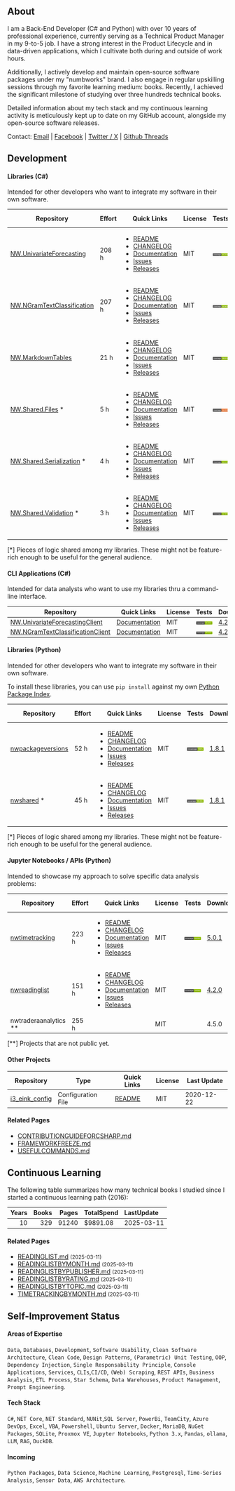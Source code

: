 ## About

I am a Back-End Developer (C# and Python) with over 10 years of professional experience, currently serving as a Technical Product Manager in my 9-to-5 job. I have a strong interest in the Product Lifecycle and in data-driven applications, which I cultivate both during and outside of work hours.

Additionally, I actively develop and maintain open-source software packages under my "numbworks" brand. I also engage in regular upskilling sessions through my favorite learning medium: books. Recently, I achieved the significant milestone of studying over three hundreds technical books.

Detailed information about my tech stack and my continuous learning activity is meticulously kept up to date on my GitHub account, alongside my open-source software releases.

Contact: [Email](mailto:numbworks@gmail.com) | [Facebook](https://www.facebook.com/numbworks) | [Twitter / X](http://www.x.com/numbworks) | [Github Threads](https://github.com/search?q=is%3Aissue+commenter%3Anumbworks&type=issues&s=created&o=desc)

## Development

#### Libraries (C#)

Intended for other developers who want to integrate my software in their own software.

| Repository | Effort | Quick Links | License | Tests | Download | Last Update |
|---|---|---|---|---|---|---|
| [NW.UnivariateForecasting](https://github.com/numbworks/NW.UnivariateForecasting) | 208 h | <ul><li>[README](https://github.com/numbworks/NW.UnivariateForecasting/blob/master/README.md)</li> <li>[CHANGELOG](https://github.com/numbworks/NW.UnivariateForecasting/blob/master/CHANGELOG)</li> <li>[Documentation](https://github.com/numbworks/NW.UnivariateForecasting/blob/main/docs/Documentation-NW.UnivariateForecasting.md)</li> <li>[Issues](https://github.com/numbworks/NW.UnivariateForecasting/issues)</li> <li>[Releases](https://github.com/numbworks/NW.UnivariateForecasting/releases)</li></ul> | MIT | ![codecoverage_library.svg](https://raw.githubusercontent.com/numbworks/NW.UnivariateForecasting/main/codecoverage_library.svg) | [4.2.0](https://www.nuget.org/packages/NW.UnivariateForecasting/4.2.0) | 2024-02-15 |
| [NW.NGramTextClassification](https://github.com/numbworks/NW.NGramTextClassification) | 207 h | <ul><li>[README](https://github.com/numbworks/NW.NGramTextClassification/blob/master/README.md)</li> <li>[CHANGELOG](https://github.com/numbworks/NW.NGramTextClassification/blob/master/CHANGELOG)</li> <li>[Documentation](https://github.com/numbworks/NW.NGramTextClassification/blob/master/docs/Documentation-NW.NGramTextClassification.md)</li> <li>[Issues](https://github.com/numbworks/NW.NGramTextClassification/issues)</li> <li>[Releases](https://github.com/numbworks/NW.NGramTextClassification/releases)</li></ul> | MIT | ![codecoverage.svg](https://raw.githubusercontent.com/numbworks/NW.NGramTextClassification/master/codecoverage_library.svg) | [4.2.0](https://www.nuget.org/packages/NW.NGramTextClassification/4.2.0) | 2024-02-14 |
| [NW.MarkdownTables](https://github.com/numbworks/NW.MarkdownTables) | 21 h | <ul><li>[README](https://github.com/numbworks/NW.MarkdownTables/blob/master/README.md)</li> <li>[CHANGELOG](https://github.com/numbworks/NW.MarkdownTables/blob/master/CHANGELOG)</li> <li>[Documentation](https://github.com/numbworks/NW.MarkdownTables/blob/master/docs/Documentation-NW.MarkdownTables.md)</li> <li>[Issues](https://github.com/numbworks/NW.MarkdownTables/issues)</li> <li>[Releases](https://github.com/numbworks/NW.MarkdownTables/releases)</li></ul> | MIT | ![codecoverage_library.svg](https://raw.githubusercontent.com/numbworks/NW.MarkdownTables/master/codecoverage_library.svg) | [3.0.0](https://www.nuget.org/packages/NW.MarkdownTables/3.0.0) | 2024-01-21 |
| [NW.Shared.Files](https://github.com/numbworks/NW.Shared.Files) * | 5 h | <ul><li>[README](https://github.com/numbworks/NW.Shared.Files/blob/master/README.md)</li> <li>[CHANGELOG](https://github.com/numbworks/NW.Shared.Files/blob/master/CHANGELOG)</li> <li>[Documentation](https://github.com/numbworks/NW.Shared.Files/blob/master/docs/Documentation-NW.Shared.Files.md)</li> <li>[Issues](https://github.com/numbworks/NW.Shared.Files/issues)</li> <li>[Releases](https://github.com/numbworks/NW.Shared.Files/releases)</li></ul> | MIT | ![codecoverage_library.svg](https://raw.githubusercontent.com/numbworks/NW.Shared.Files/master/codecoverage_library.svg) | [1.0.0](https://www.nuget.org/packages/NW.Shared.Files/1.0.0) | 2024-02-11 |
| [NW.Shared.Serialization](https://github.com/numbworks/NW.Shared.Serialization) * | 4 h | <ul><li>[README](https://github.com/numbworks/NW.Shared.Serialization/blob/master/README.md)</li> <li>[CHANGELOG](https://github.com/numbworks/NW.Shared.Serialization/blob/master/CHANGELOG)</li> <li>[Documentation](https://github.com/numbworks/NW.Shared.Serialization/blob/master/docs/Documentation-NW.Shared.Serialization.md)</li> <li>[Issues](https://github.com/numbworks/NW.Shared.Serialization/issues)</li> <li>[Releases](https://github.com/numbworks/NW.Shared.Serialization/releases)</li></ul> | MIT | ![codecoverage_library.svg](https://raw.githubusercontent.com/numbworks/NW.Shared.Serialization/master/codecoverage_library.svg) | [1.0.0](https://www.nuget.org/packages/NW.Shared.Serialization/1.0.0) | 2024-02-13 |
| [NW.Shared.Validation](https://github.com/numbworks/NW.Shared.Validation) * | 3 h | <ul><li>[README](https://github.com/numbworks/NW.Shared.Validation/blob/master/README.md)</li> <li>[CHANGELOG](https://github.com/numbworks/NW.Shared.Validation/blob/master/CHANGELOG)</li> <li>[Documentation](https://github.com/numbworks/NW.Shared.Validation/blob/master/docs/Documentation-NW.Shared.Validation.md)</li> <li>[Issues](https://github.com/numbworks/NW.Shared.Validation/issues)</li> <li>[Releases](https://github.com/numbworks/NW.Shared.Validation/releases)</li></ul> | MIT | ![codecoverage_library.svg](https://raw.githubusercontent.com/numbworks/NW.Shared.Validation/master/codecoverage_library.svg) | [1.0.0](https://www.nuget.org/packages/NW.Shared.Validation/1.0.0) | 2024-02-10 |

[*] Pieces of logic shared among my libraries. These might not be feature-rich enough to be useful for the general audience.

#### CLI Applications (C#)

Intended for data analysts who want to use my libraries thru a command-line interface.

| Repository | Quick Links | License | Tests | Download |
|---|---|---|---|---|
| [NW.UnivariateForecastingClient](https://github.com/numbworks/NW.UnivariateForecasting) | [Documentation](https://github.com/numbworks/NW.UnivariateForecasting/blob/master/docs/Documentation-NW.UnivariateForecastingClient.md)| MIT | ![codecoverage_client.svg](https://raw.githubusercontent.com/numbworks/NW.UnivariateForecasting/master/codecoverage_client.svg) | [4.2.0](https://github.com/numbworks/NW.UnivariateForecasting/releases/tag/v4.2.0) |
| [NW.NGramTextClassificationClient](https://github.com/numbworks/NW.NGramTextClassification) | [Documentation](https://github.com/numbworks/NW.NGramTextClassification/blob/master/docs/Documentation-NW.NGramTextClassificationClient.md)| MIT | ![codecoverage_client.svg](https://raw.githubusercontent.com/numbworks/NW.NGramTextClassification/master/codecoverage_client.svg) | [4.2.0](https://github.com/numbworks/NW.NGramTextClassification/releases/tag/v4.2.0) |

#### Libraries (Python)

Intended for other developers who want to integrate my software in their own software.

To install these libraries, you can use `pip install` against my own [Python Package Index](https://github.com/numbworks/numbworks.github.io/blob/master/README.md).

| Repository | Effort | Quick Links | License | Tests | Download | Last Update |
|---|---|---|---|---|---|---|
| [nwpackageversions](https://github.com/numbworks/nwpackageversions) | 52 h | <ul><li>[README](https://github.com/numbworks/nwpackageversions/blob/master/README.md)</li> <li>[CHANGELOG](https://github.com/numbworks/nwpackageversions/blob/master/CHANGELOG)</li> <li>[Documentation](https://github.com/numbworks/nwpackageversions/blob/master/docs/docs-nwpackageversions.md)</li> <li>[Issues](https://github.com/numbworks/nwpackageversions/issues)</li> <li>[Releases](https://github.com/numbworks/nwpackageversions/releases)</li></ul> | MIT | ![codecoverage.svg](https://raw.githubusercontent.com/numbworks/nwpackageversions/master/codecoverage.svg) | [1.8.1](https://github.com/numbworks/nwpackageversions/releases/tag/v1.8.1) | 2024-12-27 |
| [nwshared](https://github.com/numbworks/nwshared) * | 45 h | <ul><li>[README](https://github.com/numbworks/nwshared/blob/master/README.md)</li> <li>[CHANGELOG](https://github.com/numbworks/nwshared/blob/master/CHANGELOG)</li> <li>[Documentation](https://github.com/numbworks/nwshared/blob/master/docs/docs-nwshared.md)</li> <li>[Issues](https://github.com/numbworks/nwshared/issues)</li> <li>[Releases](https://github.com/numbworks/nwshared/releases)</li></ul> | MIT | ![codecoverage.svg](https://raw.githubusercontent.com/numbworks/nwshared/master/codecoverage.svg) | [1.8.1](https://github.com/numbworks/nwshared/releases/tag/v1.8.1) | 2024-12-27 |

[*] Pieces of logic shared among my libraries. These might not be feature-rich enough to be useful for the general audience.

#### Jupyter Notebooks / APIs (Python)

Intended to showcase my approach to solve specific data analysis problems: 

| Repository | Effort | Quick Links | License | Tests | Download | Last Update |
|---|---|---|---|---|---|---|
| [nwtimetracking](https://github.com/numbworks/nwtimetracking) | 223 h | <ul><li>[README](https://github.com/numbworks/nwtimetracking/blob/master/README.md)</li> <li>[CHANGELOG](https://github.com/numbworks/nwtimetracking/blob/master/CHANGELOG)</li> <li>[Documentation](https://github.com/numbworks/nwtimetracking/blob/master/docs/docs-nwtimetracking.md)</li> <li>[Issues](https://github.com/numbworks/nwtimetracking/issues)</li> <li>[Releases](https://github.com/numbworks/nwtimetracking/releases)</li></ul> | MIT | ![codecoverage.svg](https://raw.githubusercontent.com/numbworks/nwtimetracking/master/codecoverage.svg) | [5.0.1](https://github.com/numbworks/nwtimetracking/releases/tag/v5.0.1) | 2025-01-06 |
| [nwreadinglist](https://github.com/numbworks/nwreadinglist) | 151 h | <ul><li>[README](https://github.com/numbworks/nwreadinglist/blob/master/README.md)</li> <li>[CHANGELOG](https://github.com/numbworks/nwreadinglist/blob/master/CHANGELOG)</li> <li>[Documentation](https://github.com/numbworks/nwreadinglist/blob/master/docs/docs-nwreadinglist.md)</li> <li>[Issues](https://github.com/numbworks/nwreadinglist/issues)</li> <li>[Releases](https://github.com/numbworks/nwreadinglist/releases)</li></ul> | MIT | ![codecoverage.svg](https://raw.githubusercontent.com/numbworks/nwreadinglist/master/codecoverage.svg) | [4.2.0](https://github.com/numbworks/nwreadinglist/releases/tag/v4.2.0) | 2024-12-09 |
| nwtraderaanalytics ** | 255 h | | MIT | | 4.5.0 | 2024-12-15 |

[**] Projects that are not public yet.

#### Other Projects

| Repository | Type | Quick Links | License | Last Update |
|---|---|---|---|---|
| [i3_eink_config](https://github.com/numbworks/i3_eink_config) | Configuration File | [README](https://github.com/numbworks/i3_eink_config/blob/master/README.md) | MIT | 2020-12-22 |

#### Related Pages

- [CONTRIBUTIONGUIDEFORCSHARP.md](CONTRIBUTIONGUIDEFORCSHARP.md)
- [FRAMEWORKFREEZE.md](FRAMEWORKFREEZE.md)
- [USEFULCOMMANDS.md](USEFULCOMMANDS.md)

## Continuous Learning

The following table summarizes how many technical books I studied since I started a continuous learning path (2016): 

|   Years |   Books |   Pages | TotalSpend   | LastUpdate   |
|--------:|--------:|--------:|:-------------|:-------------|
|      10 |     329 |   91240 | $9891.08     | 2025-03-11   |

#### Related Pages

- [READINGLIST.md](READINGLIST.md) <small>(2025-03-11)</small>
- [READINGLISTBYMONTH.md](READINGLISTBYMONTH.md) <small>(2025-03-11)</small>
- [READINGLISTBYPUBLISHER.md](READINGLISTBYPUBLISHER.md) <small>(2025-03-11)</small>
- [READINGLISTBYRATING.md](READINGLISTBYRATING.md) <small>(2025-03-11)</small>
- [READINGLISTBYTOPIC.md](READINGLISTBYTOPIC.md) <small>(2025-03-11)</small>
- [TIMETRACKINGBYMONTH.md](TIMETRACKINGBYMONTH.md) <small>(2025-03-11)</small>

## Self-Improvement Status

#### Areas of Expertise

`Data`, `Databases`, `Development`, `Software Usability`, `Clean Software Architecture`, `Clean Code`, `Design Patterns`, `(Parametric) Unit Testing`, `OOP`, `Dependency Injection`, `Single Responsability Principle`, `Console Applications`, `Services`, `CLIs`,`CI/CD`, `(Web) Scraping`, `REST APIs`, `Business Analysis`, `ETL Process`, `Star Schema`, `Data Warehouses`, `Product Management`, `Prompt Engineering`.

#### Tech Stack

`C#`, `NET Core`, `NET Standard`, `NUNit`,`SQL Server`, `PowerBi`, `TeamCity`, `Azure DevOps`, `Excel`, `VBA`, `Powershell`, `Ubuntu Server`, `Docker`, `MariaDB`, `NuGet Packages`, `SQLite`, `Proxmox VE`, `Jupyter Notebooks`, `Python 3.x`, `Pandas`, `ollama`, `LLM`, `RAG`, `DuckDB`.

#### Incoming

`Python Packages`, `Data Science`, `Machine Learning`, `Postgresql`, `Time-Series Analysis`, `Sensor Data`, `AWS Architecture`.